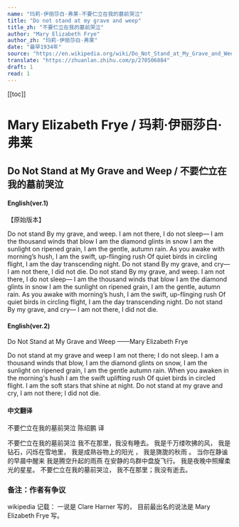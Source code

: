 ```yaml
---
name: "玛莉·伊丽莎白·弗莱-不要伫立在我的墓前哭泣"
title: "Do not stand at my grave and weep"
title_zh: "不要伫立在我的墓前哭泣"
author: "Mary Elizabeth Frye"
author_zh: "玛莉·伊丽莎白·弗莱"
date: "最早1934年"
source: "https://en.wikipedia.org/wiki/Do_Not_Stand_at_My_Grave_and_Weep"
translate: "https://zhuanlan.zhihu.com/p/270506884"
draft: 1
read: 1
---
```


[[toc]]

# Mary Elizabeth Frye / 玛莉·伊丽莎白·弗莱

## Do Not Stand at My Grave and Weep / 不要伫立在我的墓前哭泣

<!-- tabs:start -->

#### **English(ver.1)**

【原始版本】

Do not stand
By my grave, and weep.
I am not there,
I do not sleep—
I am the thousand winds that blow
I am the diamond glints in snow
I am the sunlight on ripened grain,
I am the gentle, autumn rain.
As you awake with morning’s hush,
I am the swift, up-flinging rush
Of quiet birds in circling flight,
I am the day transcending night.
Do not stand
By my grave, and cry—
I am not there,
I did not die.
Do not stand
By my grave, and weep.
I am not there,
I do not sleep—
I am the thousand winds that blow
I am the diamond glints in snow
I am the sunlight on ripened grain,
I am the gentle, autumn rain.
As you awake with morning’s hush,
I am the swift, up-flinging rush
Of quiet birds in circling flight,
I am the day transcending night.
Do not stand
By my grave, and cry—
I am not there,
I did not die.

#### **English(ver.2)**

Do Not Stand at My Grave and Weep
——Mary Elizabeth Frye

Do not stand at my grave and weep
I am not there; I do not sleep.
I am a thousand winds that blow,
I am the diamond glints on snow,
I am the sunlight on ripened grain,
I am the gentle autumn rain.
When you awaken in the morning's hush
I am the swift uplifting rush
Of quiet birds in circled flight.
I am the soft stars that shine at night.
Do not stand at my grave and cry,
I am not there; I did not die.

#### **中文翻译**

不要伫立在我的墓前哭泣
陈绍鹏 译

不要伫立在我的墓前哭泣
我不在那里，我没有睡去。
我是千万缕吹拂的风，
我是钻石，闪烁在雪地里，
我是成熟谷物上的阳光 ，
我是旖旎的秋雨 。
当你在静谧的早晨中醒来
我是腾空升起的雨燕
在安静的鸟群中盘旋飞行。
我是夜晚中照耀柔光的星星。
不要伫立在我的墓前哭泣，
我不在那里；我没有逝去。

<!-- tabs:end -->

### 备注：作者有争议

wikipedia 记载：
一说是 Clare Harner 写的，
目前最出名的说法是 Mary Elizabeth Frye 写。
